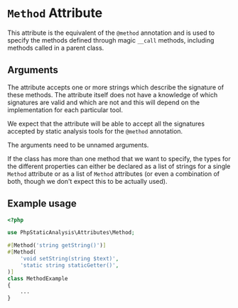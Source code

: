 # `Method` Attribute

This attribute is the equivalent of the `@method` annotation and is used to specify the methods defined through magic `__call` methods, including methods called in a parent class. 

## Arguments

The attribute accepts one or more strings which describe the signature of these methods. The attribute itself does not have a knowledge of which signatures are valid and which are not and this will depend on the implementation for each particular tool.

We expect that the attribute will be able to accept all the signatures accepted by static analysis tools for the `@method` annotation.

The arguments need to be unnamed arguments.

If the class has more than one method that we want to specify, the types for the different properties can either be declared as a list of strings for a single `Method` attribute or as a list of `Method` attributes (or even a combination of both, though we don't expect this to be actually used).

## Example usage

```php
<?php

use PhpStaticAnalysis\Attributes\Method;

#[Method('string getString()')]
#[Method(
    'void setString(string $text)',
    'static string staticGetter()',
)]
class MethodExample
{
    ...
}
```

